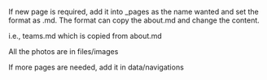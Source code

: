 If new page is required, add it into _pages as the name wanted and set the format as .md.
The format can copy the about.md and change the content.

i.e., teams.md which is copied from about.md

All the photos are in files/images

If more pages are needed, add it in data/navigations
